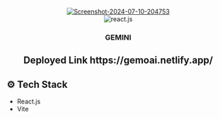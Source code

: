 
<div align="center">
  <br />
<a href="https://ibb.co/JBJFbfP"><img src="https://i.ibb.co/kHC6rRF/Screenshot-2024-07-10-204753.png" alt="Screenshot-2024-07-10-204753" border="0"></a>

  <div>
    <img src="https://img.shields.io/badge/-React_JS-black?style=for-the-badge&logoColor=white&logo=react&color=61DAFB" alt="react.js" />
  </div>

  <h3 align="center">GEMINI</h3>
  <h2> Deployed Link https://gemoai.netlify.app/</h2>
</div>


## <a name="tech-stack">⚙️ Tech Stack</a>

- React.js
- Vite
